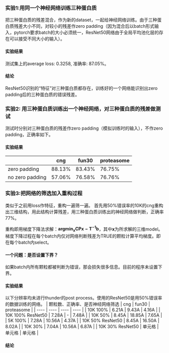 ### 实验1:用同一个神经网络训练三种蛋白质
把三种蛋白质的残差混合，作为新的dataset，一起给神经网络训练。由于三种蛋白质残差大小不同，对较小的残差作zero padding（因为混合后以batch形式输入，pytorch要求batch的大小必须统一，ResNet50网络由于全局平均池化层的存在可以接受不同大小的输入）。
#### 实验结果
测试集上的average loss: 0.3258, 准确率: 87.05%。
#### 结论
ResNet50识别的“特征”对三种蛋白质都存在，训练好的一个网络能识别出zero padding后的三种蛋白质的错误残差。

### 实验2: 用三种蛋白质训练出一个神经网络，对三种蛋白质的残差做测试
测试时分别对三种蛋白质的残差作zero padding（模拟训练时的输入），不作zero padding，正确率如下。
#### 实验结果
|  | cng | fun30 | proteasome |
| ---- |  ---- | ---- | ---- |
| zero padding | 88.13% | 83.43% | 76.75% |
| no zero padding | 57.06% | 76.58% | 76.76% |

### 实验3:把网络的筛选加入重构过程
类似于之前用loss作特征，重构一遍筛一遍。
首先用50%错误率的10K的cng重构出三维结构，用此结构计算残差，用三种蛋白质训练出的神经网络做判断，正确率77%。

重构即用梯度下降法求解：$\mathbf{argmin_{\mathbf{x}}}\mathbf{CPx-T^{-1}b}$，其中$\mathbf{x}$为所求解的三维model。
梯度下降过程在每个batch内仅对网络判断残差为TRUE的颗粒计算平均梯度。即在每个batch内select。
#### 一个问题：是否设置下界？
如果batch内所有颗粒都被判断为错误，那会损失很多信息。目前的程序未设置下界。
#### 实验结果
以下分辨率均未进行thunder的post process。使用的ResNet50是用50%错误率的数据训练的网络。
| 颗粒数、正确率、是否神经网络筛选 | cng | fun30 | proteasome |
| ---- |  ---- | ---- | ---- |
| 10K 100% | 6.21A  | 9.43A | 4.16A |
| 10K 100% ResNet50 | 7.28A  | - | 7.48A |
| 10K 50% | 8.45A | 18.85A | 7.65A |
| 5K 100% |  7.28A |  10.56A | 4.37A |
| 10K 50% ResNet50 | 8.45A | 16.50A | 8.02A |
| 10K 30% | 7.04A  | 10.56A | 6.87A |
| 10K 30% ResNet50 | 单元格  | 单元格 | 单元格 |

#### 结论

